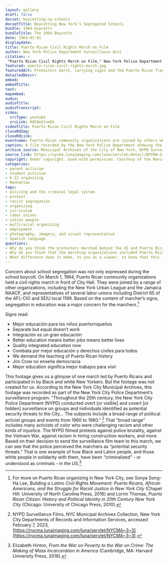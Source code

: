 ```yaml
--- 
layout: gallery
draft: false
docset: boycotting-ny-schools
docsetTitle: Boycotting New York’s Segregated Schools
bundle: 1964-boycotts
bundleTitle: The 1964 Boycotts
date: 1964-03-01
displaydate: 
title: Puerto Rican Civil Rights March on Film
author: New York Police Department Surveillance Unit
citation: >
 "Puerto Rican Civil Rights March on Film," New York Police Department Surveillance Unit, in New York City Civil Rights History Project, Accessed: [Month Day, Year], https://nyccivilrightshistory.org/gallery/puerto-rican-civil-rights-march.
featured: puerto-rican-civil-rights-march.jpg
featuredAlt: Protestors march, carrying signs and the Puerto Rican flag
detailedDescr: 
embed: 
embedTitle: 
text: 
mapembed: 
audio: 
audioTitle: 
audioTranscript: 
video: 
  srcType: youtube
  srcLink: R858m2txeEk
videoTitle: Puerto Rican Civil Rights March on Film
closeRdImg: 
closeRdLink: 
eventname: Puerto Rican community organizations are joined by others who are in solidarity with them marching at City Hall.
caption: A film recorded by the New York Police Department showing the Puerto Rican Civil Rights march on March 1, 1964. Puerto Rican community organizations were joined by others who were in solidarity with them marching at City Hall. 
archive_source: Municipal Archives of the City of New York, NYPD Surveillance Films
source_link: https://nycma.lunaimaging.com/luna/servlet/detail/NYCMA~3~3~234~1233385:City-Hall-Puerto-Rican-March--Demon?sort=identifier%2Ctitle%2Cdate&qvq=q:0173;sort:identifier%2Ctitle%2Cdate;lc:NYCMA~3~3&mi=0&trs=1
copyright: Under copyright. Used with permission. Courtesy of the Municipal Archives, City of New York
categories: 
- parent activism
- student activism
- K-12 organizing
- Manhattan
tags: 
- policing and the criminal legal system
- protest
- racist segregation
- organizing
- curriculum
- labor unions
- Latinx people
- multiracial organizing
- employment
- photography, imagery, and visual representation
- Spanish language
questions:
- Why do you think the protesters marched behind the US and Puerto Rican flags? What were they hoping to communicate? 
- Why do you think that the marching organizations included Puerto Rican organizations, Black organizations, and labor unions, among others? What linked these organizations together? 
- What difference does it make, to you as a viewer, to know that this footage was recorded by the New York Police Department? How does that affect what we can learn from it? How do you think the participating students and adults would have felt, if they knew they were being recorded by the police?
--- 
```


Concern about school segregation was not only expressed during the school boycott. On March 1, 1964, Puerto Rican community organizations held a civil rights march in front of City Hall. They were joined by a range of other organizations, including the New York Urban League and the Jamaica NAACP, and representatives of several labor unions including District 65 of the AFL-CIO and SEIU local 1199. Based on the content of marcher’s signs, segregation in education was a major concern for the marchers.[^1]

Signs read:

* Mejor educación para los niños puertorriqueños
* Separate but equal doesn’t work
* Integración es un gran educación
* Better education means better jobs means better lives
* Quality integrated education now
* Combata por mejor educación y derechos civiles para todos
* We demand the teaching of Puerto Rican history
* Jim Crow no enseña democracia
* Mejor education significa mejor trabajos para vivir

This footage gives us a glimpse of one march led by Puerto Ricans and participated in by Black and white New Yorkers. But the footage was not created for us. According to the New York City Municipal Archives, this footage was recorded as part of the New York City Police Department’s surveillance program: “Throughout the 20th century, the New York City Police Department (NYPD) conducted overt [or visible] and covert [or hidden]  surveillance on groups and individuals identified as potential security threats to the City… The subjects include a broad range of political activist groups and events from 1960 to 1980.” [^2] That “broad range” includes many activists of color who were challenging racism and other kinds of injustice. The NYPD filmed protests against police brutality, against the Vietnam War, against racism in hiring construction workers, and more. Based on their decision to send the surveillance film team to this march, we can see that the police perceived the marchers  as “potential security threats.” That is one example of how Black and Latinx people, and those white people in solidarity with them, have been “criminalized” - or understood as criminals - in the US.[^3]

[^1]: For more on Puerto Rican organizing in New York City, see Sonya Song-Ha Lee, *Building a Latino Civil Rights Movement: Puerto Ricans, African Americans, and the Struggle for Racial Justice in New York City* (Chapel Hill: University of North Carolina Press, 2016) and Lorrin Thomas, *Puerto Rican Citizen: History and Political Identity in 20th Century New York City* (Chicago: University of Chicago Press, 2010).

[^2]: NYPD Surveillance Films, NYC Municipal Archives Collection, New York City Departments of Records and Information Services, accessed February 7, 2023, [https://nycma.lunaimaging.com/luna/servlet/NYCMA~3~3](https://nycma.lunaimaging.com/luna/servlet/NYCMA~3~3).

[^3]: Elizabeth Hinton, *From the War on Poverty to the War on Crime: The Making of Mass Incarceration in America* (Cambridge, MA: Harvard University Press, 2016).
